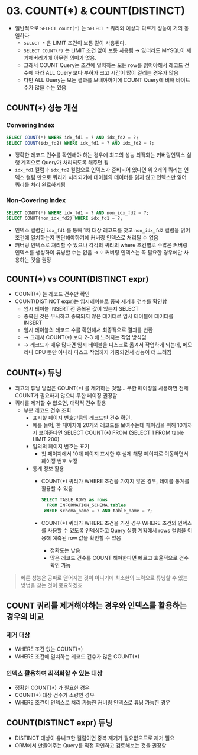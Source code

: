# 03. COUNT(*) & COUNT(DISTINCT)

- 일반적으로 `SELECT count(*)` 는 `SELECT *`  쿼리와 예상과 다르게 성능이 거의 동일하다
    - `SELECT *` 은 LIMIT 조건이 보통 같이 사용된다.
    - `SELECT COUNT(*)` 는 LIMIT 조건 없이 보통 사용됨 → 있더라도 MYSQL이 제거해버리기에 아무런 의미가 없음.
    - 그래서 COUNT Query는 조건에 일치하는 모든 row를 읽어야해서 레코드 건수에 따라 ALL Query 보다  부하가 크고 시간이 많이 걸리는 경우가 많음
    - 다만 ALL Query는 모든 결과를 보내야하기에 COUNT Query에 비해 바이트 수가 많을 수는 있음

## COUNT(*) 성능 개선

### Convering Index

```sql
SELECT COUNT(*) WHERE idx_fd1 = ? AND idx_fd2 = ?;
SELECT COUNT(idx_fd2) WHERE idx_fd1 = ? AND idx_fd2 = ?;
```

- 정확한 레코드 건수를 확인해야 하는 경우에 최고의 성능 최적화는 커버링인덱스 실행 계획으로 Query가 처리되도록 해주면 됨
- `idx_fd1` 컬럼과 `idx_fd2` 컬럼으로 인덱스가 준비되어 있다면 위 2개의 쿼리는 인덱스 컬럼 만으로 쿼리가 처리되기에 테이블의 데이터를 읽지 않고 인덱스만 읽어 쿼리를 처리 완료하게됨

### Non-Covering Index

```sql
SELECT CONUT(*) WHERE idx_fd1 = ? AND non_idx_fd2 = ?;
SELECT CONUT(non_idx_fd2) WHERE idx_fd1 = ?;
```

- 인덱스 컬럼인 `idx_fd1` 를 통해 1차 대상 레코드를 찾고 `non_idx_fd2` 컬럼을 읽어 조건에 일치하는지 판단해야하기에 커버링 인덱스로 처리될 수 없음
- 커버링 인덱스로 처리할 수 있으나 각각의 쿼리의 where 조건별로 수많은 커버링 인덱스를 생성하여 튜닝할 수는 없음 → 💡 커버링 인덱스는 꼭 필요한 경우에만 사용하는 것을 권장

## COUNT(*) vs COUNT(DISTINCT expr)

- COUNT(*) 는 레코드 건수만 확인
- COUNT(DISTINCT expr)는 임시테이블로 중복 제거후 건수를 확인함
    - 임시 테이블 INSERT 전 중복된 값이 있는지 SELECT
    - 중복된 것은 무시하고 중복되지 않은 데이터로 임시 테이블에 데이터를 INSERT
    - 임시 테이블의 레코드 수를 확인해서 최종적으로 결과를 반환
    - → 그래서 COUNT(*) 보다 2-3 배 느려지는 작업 방식임
    - → 레코드가 매우 많다면 임시 테이블을 디스크로 옮겨서 작업하게 되는데, 메모리나 CPU 뿐만 아니라 디스크 작업까지 가중되면서 성능이 더 느려짐

## COUNT(*) 튜닝

- 최고의 튜닝 방법은 COUNT(*) 를 제거하는 것임… 무한 페이징을 사용하면 전체 COUNT가 필요하지 않으니 무한 페이징 권장함
- 쿼리를 제거할 수 없으면, 대략적 건수 활용
    - 부분 레코드 건수 조회
        - 표시할 페이지 번호만큼의 레코드만 건수 확인.
        - 예를 들어, 한 페이지에 20개의 레코드를 보여주는데 페이징을 위해 10개까지 보여준다면
          SELECT COUNT(*) FROM (SELECT 1 FROM table LIMIT 200)
        - 임의의 페이지 번호는 표기
            - 첫 페이지에서 10개 페이지 표시한 후 실제 해당 페이지로 이동하면서 페이징 번호 보정
        - 통계 정보 활용
            - COUNT(*) 쿼리가 WHERE 조건을 가지지 않은 경우, 테이블 통계를 활용할 수 있음

                ```sql
                SELECT TABLE_ROWS as rows
                  FROM INFORMATION_SCHEMA.tables
                 WHERE schema_name = ? AND table_name = ?;
                ```

            - COUNT(*) 쿼리가 WHERE 조건을 가진 경우 WHERE 조건의 인덱스를 사용할 수 있도록 인덱싱하고 Query 실행 계획에서 rows 컬럼을 이용해 예측된 row 값을 확인할 수 있음
                - 정확도는 낮음
                - 많은 레코드 건수를 COUNT 해야한다면 빠르고 효율적으로 건수 확인 가능

> 빠른 성능은 공짜로 얻어지는 것이 아니기에 최소한의 노력으로 튜닝할 수 있는 방법을 찾는 것이 중요하겠죠
>

## COUNT 쿼리를 제거해야하는 경우와 인덱스를 활용하는 경우의 비교

### 제거 대상

- WHERE 조건 없는 COUNT(*)
- WHERE 조건에 일치하는 레코드 건수가 많은 COUNT(*)

### 인덱스 활용하여 최적화할 수 있는 대상

- 정확한 COUNT(*) 가 필요한 경우
- COUNT(*) 대상 건수가 소량인 경우
- WHERE 조건이 인덱스로 처리 가능한 커버링 인덱스로 튜닝 가능한 경우

## COUNT(DISTINCT expr) 튜닝

- DISTINCT 대상이 유니크한 컬럼이면 중복 제거가 필요없으므로 제거 필요
- ORM에서 만들어주는 Query를 직접 확인하고 검토해보는 것을 권장함